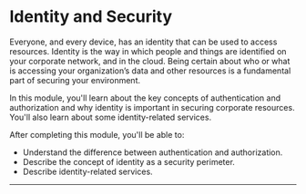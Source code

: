 
# Identity and Security

Everyone, and every device, has an identity that can be used to access resources. Identity is the way in which people and things are identified on your corporate network, and in the cloud. Being certain about who or what is accessing your organization’s data and other resources is a fundamental part of securing your environment.

In this module, you'll learn about the key concepts of authentication and authorization and why identity is important in securing corporate resources. You'll also learn about some identity-related services.

After completing this module, you'll be able to:

- Understand the difference between authentication and authorization.
- Describe the concept of identity as a security perimeter.
- Describe identity-related services.

---